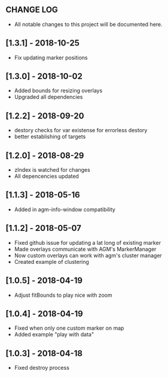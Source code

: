 ## CHANGE LOG
- All notable changes to this project will be documented here.

## [1.3.1] - 2018-10-25
- Fix updating marker positions

## [1.3.0] - 2018-10-02
- Added bounds for resizing overlays
- Upgraded all dependencies

## [1.2.2] - 2018-09-20
- destory checks for var existense for errorless destory
- better establishing of targets

## [1.2.0] - 2018-08-29
- zIndex is watched for changes
- All depencencies updated

## [1.1.3] - 2018-05-16
- Added in agm-info-window compatibility

## [1.1.2] - 2018-05-07
- Fixed github issue for updating a lat long of existing marker
- Made overlays communicate with AGM's MarkerManager
- Now custom overlays can work with agm's cluster manager
- Created example of clustering

## [1.0.5] - 2018-04-19
- Adjust fitBounds to play nice with zoom

## [1.0.4] - 2018-04-19
- Fixed when only one custom marker on map
- Added example "play with data"

## [1.0.3] - 2018-04-18
- Fixed destroy process